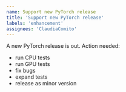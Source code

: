```yaml
---
name: Support new PyTorch release
title: 'Support new PyTorch release'
labels: 'enhancement'
assignees: 'ClaudiaComito'
---
```


A new PyTorch release is out. Action needed:

- run CPU tests
- run GPU tests
- fix bugs
- expand tests
- release as minor version
